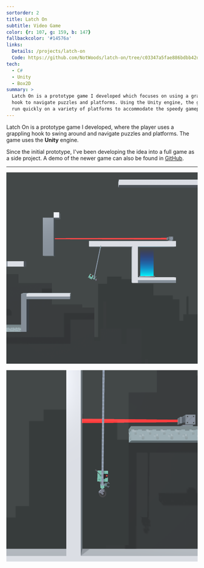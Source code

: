 ```yaml
---
sortorder: 2
title: Latch On
subtitle: Video Game
color: {r: 107, g: 159, b: 147}
fallbackcolor: '#14576a'
links:
  Details: /projects/latch-on
  Code: https://github.com/NotWoods/latch-on/tree/c03347a5fae886bdbb42db324d9967662922fa28
tech:
  - C#
  - Unity
  - Box2D
summary: >
  Latch On is a prototype game I developed which focuses on using a grappling
  hook to navigate puzzles and platforms. Using the Unity engine, the game can
  run quickly on a variety of platforms to accommodate the speedy gameplay.
---
```

Latch On is a prototype game I developed, where the player uses a grappling hook
to swing around and navigate puzzles and platforms.
The game uses the **Unity** engine.

Since the initial prototype, I've been developing the idea into a full game as a
side project. A demo of the newer game can also be found in [GitHub](https://github.com/NotWoods/latch-on/releases).

___

![Swinging through a level in Latch On](/images/latch-on/zoomed-out.png)

![Rising near a laser in Latch On](/images/latch-on/rising.png)
